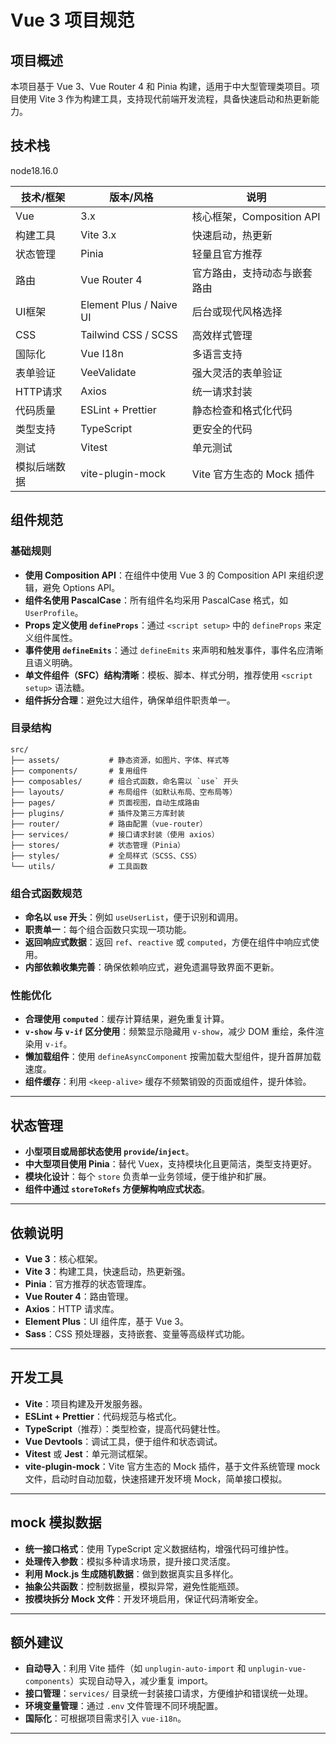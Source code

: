 
# Vue 3 项目规范

## 项目概述
本项目基于 Vue 3、Vue Router 4 和 Pinia 构建，适用于中大型管理类项目。项目使用 Vite 3 作为构建工具，支持现代前端开发流程，具备快速启动和热更新能力。

## 技术栈

node18.16.0

| 技术/框架     | 版本/风格        | 说明                                   |
|---------------|------------------|--------------------------------------|
| Vue           | 3.x              | 核心框架，Composition API             |
| 构建工具       | Vite 3.x          | 快速启动，热更新                      |
| 状态管理       | Pinia            | 轻量且官方推荐                        |
| 路由          | Vue Router 4     | 官方路由，支持动态与嵌套路由           |
| UI框架        | Element Plus / Naive UI | 后台或现代风格选择                     |
| CSS           | Tailwind CSS / SCSS | 高效样式管理                         |
| 国际化         | Vue I18n         | 多语言支持                           |
| 表单验证       | VeeValidate       | 强大灵活的表单验证                    |
| HTTP请求      | Axios            | 统一请求封装                         |
| 代码质量       | ESLint + Prettier | 静态检查和格式化代码                   |
| 类型支持       | TypeScript       | 更安全的代码                         |
| 测试          | Vitest           | 单元测试                             |
| 模拟后端数据   | vite-plugin-mock |  Vite 官方生态的 Mock 插件            |


## 组件规范

### 基础规则
- **使用 Composition API**：在组件中使用 Vue 3 的 Composition API 来组织逻辑，避免 Options API。
- **组件名使用 PascalCase**：所有组件名均采用 PascalCase 格式，如 `UserProfile`。
- **Props 定义使用 `defineProps`**：通过 `<script setup>` 中的 `defineProps` 来定义组件属性。
- **事件使用 `defineEmits`**：通过 `defineEmits` 来声明和触发事件，事件名应清晰且语义明确。
- **单文件组件（SFC）结构清晰**：模板、脚本、样式分明，推荐使用 `<script setup>` 语法糖。
- **组件拆分合理**：避免过大组件，确保单组件职责单一。

### 目录结构
```
src/
├── assets/           # 静态资源，如图片、字体、样式等
├── components/       # 复用组件
├── composables/      # 组合式函数，命名需以 `use` 开头
├── layouts/          # 布局组件（如默认布局、空布局等）
├── pages/            # 页面视图，自动生成路由
├── plugins/          # 插件及第三方库封装
├── router/           # 路由配置（vue-router）
├── services/         # 接口请求封装（使用 axios）
├── stores/           # 状态管理（Pinia）
├── styles/           # 全局样式（SCSS、CSS）
└── utils/            # 工具函数
```

### 组合式函数规范
- **命名以 `use` 开头**：例如 `useUserList`，便于识别和调用。
- **职责单一**：每个组合函数只实现一项功能。
- **返回响应式数据**：返回 `ref`、`reactive` 或 `computed`，方便在组件中响应式使用。
- **内部依赖收集完善**：确保依赖响应式，避免遗漏导致界面不更新。

### 性能优化
- **合理使用 `computed`**：缓存计算结果，避免重复计算。
- **`v-show` 与 `v-if` 区分使用**：频繁显示隐藏用 `v-show`，减少 DOM 重绘，条件渲染用 `v-if`。
- **懒加载组件**：使用 `defineAsyncComponent` 按需加载大型组件，提升首屏加载速度。
- **组件缓存**：利用 `<keep-alive>` 缓存不频繁销毁的页面或组件，提升体验。

---

## 状态管理

- **小型项目或局部状态使用 `provide`/`inject`**。
- **中大型项目使用 Pinia**：替代 Vuex，支持模块化且更简洁，类型支持更好。
- **模块化设计**：每个 `store` 负责单一业务领域，便于维护和扩展。
- **组件中通过 `storeToRefs` 方便解构响应式状态**。

---

## 依赖说明
- **Vue 3**：核心框架。
- **Vite 3**：构建工具，快速启动，热更新强。
- **Pinia**：官方推荐的状态管理库。
- **Vue Router 4**：路由管理。
- **Axios**：HTTP 请求库。
- **Element Plus**：UI 组件库，基于 Vue 3。
- **Sass**：CSS 预处理器，支持嵌套、变量等高级样式功能。

---

## 开发工具

- **Vite**：项目构建及开发服务器。
- **ESLint + Prettier**：代码规范与格式化。
- **TypeScript**（推荐）：类型检查，提高代码健壮性。
- **Vue Devtools**：调试工具，便于组件和状态调试。
- **Vitest** 或 **Jest**：单元测试框架。
- **vite-plugin-mock**：Vite 官方生态的 Mock 插件，基于文件系统管理 mock 文件，启动时自动加载，快速搭建开发环境 Mock，简单接口模拟。

---

## mock 模拟数据

- **统一接口格式**：使用 TypeScript 定义数据结构，增强代码可维护性。
- **处理传入参数**：模拟多种请求场景，提升接口灵活度。
- **利用 Mock.js 生成随机数据**：做到数据真实且多样化。
- **抽象公共函数**：控制数据量，模拟异常，避免性能瓶颈。
- **按模块拆分 Mock 文件**：开发环境启用，保证代码清晰安全。
---

## 额外建议

- **自动导入**：利用 Vite 插件（如 `unplugin-auto-import` 和 `unplugin-vue-components`）实现自动导入，减少重复 import。
- **接口管理**：`services/` 目录统一封装接口请求，方便维护和错误统一处理。
- **环境变量管理**：通过 `.env` 文件管理不同环境配置。
- **国际化**：可根据项目需求引入 `vue-i18n`。

---